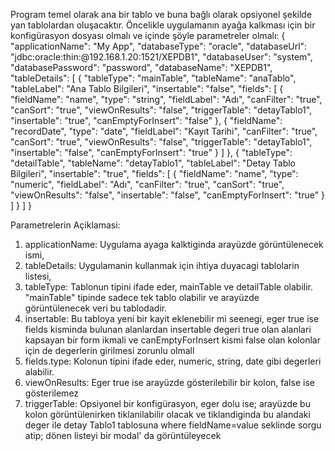 Program temel olarak ana bir tablo ve buna bağlı olarak opsiyonel şekilde yan tablolardan oluşacaktır.
Öncelikle uygulamanın ayağa kalkması için bir konfigürasyon dosyası olmalı ve içinde şöyle
parametreler olmalı:
{
    "applicationName": "My App",
    "databaseType": "oracle",
    "databaseUrl": "jdbc:oracle:thin:@192.168.1.20:1521/XEPDB1",
    "databaseUser": "system",
    "databasePassword": "password",
    "databaseName": "XEPDB1",
    "tableDetails": [
        {
            "tableType": "mainTable",
            "tableName": "anaTablo",
            "tableLabel": "Ana Tablo Bilgileri",
            "insertable": "false",
            "fields": [
                {
                    "fieldName": "name",
                    "type": "string",
                    "fieldLabel": "Adı",
                    "canFilter": "true",
                    "canSort": "true",
                    "viewOnResults": "false",
                    "triggerTable": "detayTablo1",
                    "insertable": "true",
                    "canEmptyForInsert": "false"
                },
                {
                    "fieldName": "recordDate",
                    "type": "date",
                    "fieldLabel": "Kayıt Tarihi",
                    "canFilter": "true",
                    "canSort": "true",
                    "viewOnResults": "false",
                    "triggerTable": "detayTablo1",
                    "insertable": "false",
                    "canEmptyForInsert": "true"
                }
            ]
        },
        {
            "tableType": "detailTable",
            "tableName": "detayTablo1",
            "tableLabel": "Detay Tablo Bilgileri",
            "insertable": "true",
            "fields": [
                {
                "fieldName": "name",
                "type": "numeric",
                "fieldLabel": "Adı",
                "canFilter": "true",
                "canSort": "true",
                "viewOnResults": "false",
                "insertable": "false",
                "canEmptyForInsert": "true"
                }
            ]
        }
    ]
}




Parametrelerin Açiklamasi:
1. applicationName: Uygulama ayaga kalktiginda arayüzde görüntülenecek ismi,
2. tableDetails: Uygulamanin kullanmak için ihtiya duyacagi tablolarin listesi,
3. tableType: Tablonun tipini ifade eder, mainTable ve detailTable olabilir. "mainTable" tipinde sadece tek tablo olabilir ve arayüzde görüntülenecek veri bu tablodadir.
4. insertable: Bu tabloya yeni bir kayit eklenebilir mi seenegi, eger true ise fields kisminda bulunan alanlardan insertable degeri true olan alanlari kapsayan bir form ikmali ve canEmptyForInsert kismi false olan kolonlar için de degerlerin girilmesi zorunlu olmall
5. fields.type: Kolonun tipini ifade eder, numeric, string, date gibi degerleri alabilir.
6. viewOnResults: Eger true ise arayüzde gösterilebilir bir kolon, false ise gösterilemez
7. triggerTable: Opsiyonel bir konfigürasyon, eger dolu ise; arayüzde bu kolon görüntülenirken
tiklanilabilir olacak ve tiklandiginda bu alandaki deger ile detay Tablo1 tablosuna where fieldName=value seklinde sorgu atip; dönen listeyi bir modal' da görüntüleyecek